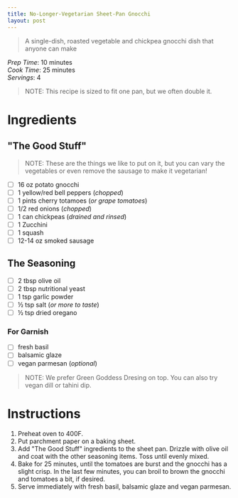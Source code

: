 ```yaml
---
title: No-Longer-Vegetarian Sheet-Pan Gnocchi
layout: post
---
```

> A single-dish, roasted vegetable and chickpea gnocchi dish that anyone can make

*Prep Time*: 10 minutes <br>
*Cook Time*: 25 minutes <br>
*Servings*: 4

> NOTE: This recipe is sized to fit one pan, but we often double it.

# Ingredients

## "The Good Stuff"
> NOTE: These are the things we like to put on it, but you can vary the vegetables or even remove the sausage to make it vegetarian!

- [ ] 16 oz potato gnocchi
- [ ] 1 yellow/red bell peppers (*chopped*)
- [ ] 1 pints cherry totamoes (*or grape tomatoes*)
- [ ] 1/2 red onions (*chopped*)
- [ ] 1 can chickpeas (*drained and rinsed*)
- [ ] 1 Zucchini
- [ ] 1 squash
- [ ] 12-14 oz smoked sausage

## The Seasoning
- [ ] 2 tbsp olive oil
- [ ] 2 tbsp nutritional yeast
- [ ] 1 tsp garlic powder
- [ ] ½ tsp salt (*or more to taste*)
- [ ] ½ tsp dried oregano

### For Garnish
- [ ] fresh basil
- [ ] balsamic glaze
- [ ] vegan parmesan (*optional*)

> NOTE: We prefer Green Goddess Dresing on top. You can also try vegan dill or tahini dip.

# Instructions
1. Preheat oven to 400F.
2. Put parchment paper on a baking sheet. 
3. Add "The Good Stuff" ingredients to the sheet pan. Drizzle with olive oil and coat with the other seasoning items. Toss until evenly mixed.
4. Bake for 25 minutes, until the tomatoes are burst and the gnocchi has a slight crisp. In the last few minutes, you can broil to brown the gnocchi and tomatoes a bit, if desired.
5. Serve immediately with fresh basil, balsamic glaze and vegan parmesan.
